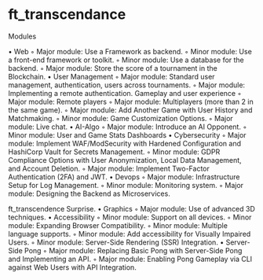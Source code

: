# ft_transcendance


Modules

• Web
  ◦ Major module: Use a Framework as backend.
  ◦ Minor module: Use a front-end framework or toolkit.
  ◦ Minor module: Use a database for the backend.
  ◦ Major module: Store the score of a tournament in the Blockchain.
• User Management
  ◦ Major module: Standard user management, authentication, users across tournaments.
  ◦ Major module: Implementing a remote authentication.
  Gameplay and user experience
  ◦ Major module: Remote players
  ◦ Major module: Multiplayers (more than 2 in the same game).
  ◦ Major module: Add Another Game with User History and Matchmaking.
  ◦ Minor module: Game Customization Options.
  ◦ Major module: Live chat.
• AI-Algo
  ◦ Major module: Introduce an AI Opponent.
  ◦ Minor module: User and Game Stats Dashboards
• Cybersecurity
  ◦ Major module: Implement WAF/ModSecurity with Hardened Configuration
  and HashiCorp Vault for Secrets Management.
  ◦ Minor module: GDPR Compliance Options with User Anonymization, Local
  Data Management, and Account Deletion.
  ◦ Major module: Implement Two-Factor Authentication (2FA) and JWT.
• Devops
  ◦ Major module: Infrastructure Setup for Log Management.
  ◦ Minor module: Monitoring system.
  ◦ Major module: Designing the Backend as Microservices.

ft_transcendence Surprise.
• Graphics
  ◦ Major module: Use of advanced 3D techniques.
• Accessibility
  ◦ Minor module: Support on all devices.
  ◦ Minor module: Expanding Browser Compatibility.
  ◦ Minor module: Multiple language supports.
  ◦ Minor module: Add accessibility for Visually Impaired Users.
  ◦ Minor module: Server-Side Rendering (SSR) Integration.
• Server-Side Pong
  ◦ Major module: Replacing Basic Pong with Server-Side Pong and Implementing an API.
  ◦ Major module: Enabling Pong Gameplay via CLI against Web Users with API Integration.
